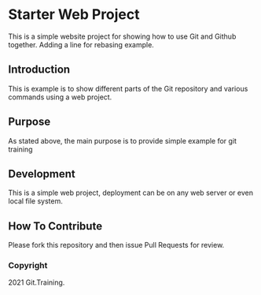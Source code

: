 # Starter Web Project

This is a simple website project for showing how to use Git and Github together. Adding a line for rebasing example.

## Introduction

This is example is to show different parts of the Git repository and various commands using a web project.

## Purpose 

As stated above, the main purpose is to provide simple example for git training

## Development

This is a simple web project, deployment can be on any web server or even local file system.

## How To Contribute

Please fork this repository and then issue Pull Requests for review.


### Copyright

2021 Git.Training.
